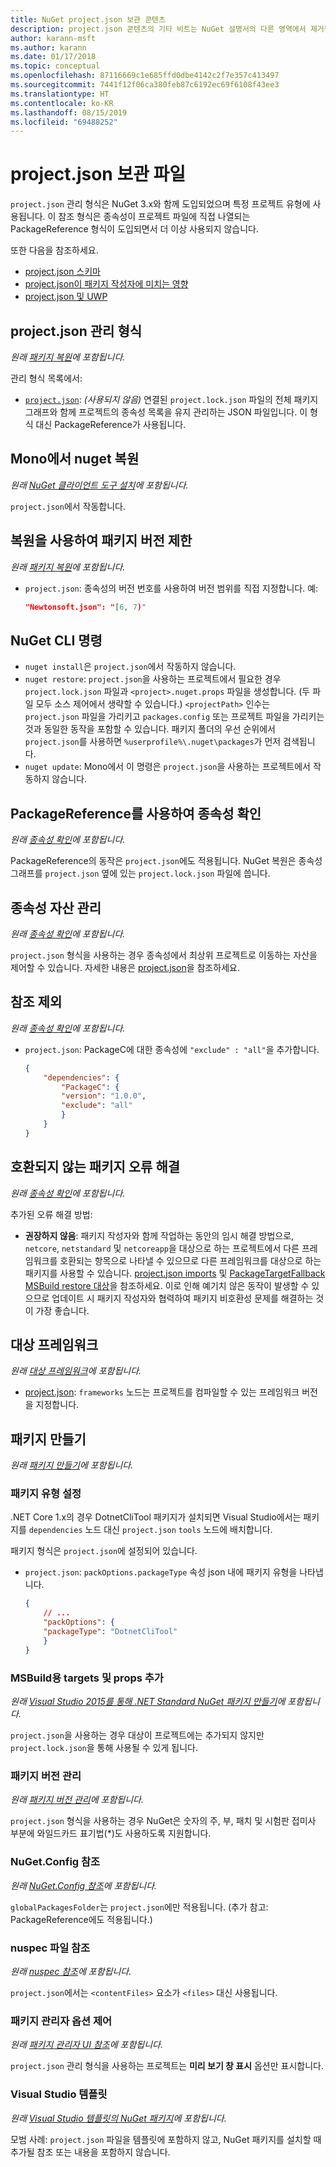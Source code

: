 ```yaml
---
title: NuGet project.json 보관 콘텐츠
description: project.json 콘텐츠의 기타 비트는 NuGet 설명서의 다른 영역에서 제거됩니다.
author: karann-msft
ms.author: karann
ms.date: 01/17/2018
ms.topic: conceptual
ms.openlocfilehash: 87116669c1e685ffd0dbe4142c2f7e357c413497
ms.sourcegitcommit: 7441f12f06ca380feb87c6192ec69f6108f43ee3
ms.translationtype: HT
ms.contentlocale: ko-KR
ms.lasthandoff: 08/15/2019
ms.locfileid: "69488252"
---
```

# <a name="projectjson-archive"></a>project.json 보관 파일

`project.json` 관리 형식은 NuGet 3.x와 함께 도입되었으며 특정 프로젝트 유형에 사용됩니다. 이 참조 형식은 종속성이 프로젝트 파일에 직접 나열되는 PackageReference 형식이 도입되면서 더 이상 사용되지 않습니다.

또한 다음을 참조하세요.

- [project.json 스키마](project-json.md)
- [project.json이 패키지 작성자에 미치는 영향](project-json-impact.md)
- [project.json 및 UWP](project-json-and-uwp.md)

## <a name="projectjson-management-format"></a>project.json 관리 형식

*원래 [패키지 복원](../what-is-nuget.md)에 포함됩니다.*

관리 형식 목록에서:

- [`project.json`](project-json.md): *(사용되지 않음)* 연결된 `project.lock.json` 파일의 전체 패키지 그래프와 함께 프로젝트의 종속성 목록을 유지 관리하는 JSON 파일입니다. 이 형식 대신 PackageReference가 사용됩니다.

## <a name="nuget-restore-on-mono"></a>Mono에서 nuget 복원

*원래 [NuGet 클라이언트 도구 설치](../install-nuget-client-tools.md)에 포함됩니다.*

`project.json`에서 작동합니다.

## <a name="constraining-package-versions-with-restore"></a>복원을 사용하여 패키지 버전 제한

*원래 [패키지 복원](../consume-packages/package-restore.md#constrain-package-versions-with-restore)에 포함됩니다.*

- `project.json`: 종속성의 버전 번호를 사용하여 버전 범위를 직접 지정합니다. 예:

    ```json
    "Newtonsoft.json": "[6, 7)"
    ```

## <a name="nuget-cli-commands"></a>NuGet CLI 명령

- `nuget install`은 `project.json`에서 작동하지 않습니다.
- `nuget restore`: `project.json`을 사용하는 프로젝트에서 필요한 경우 `project.lock.json` 파일과 `<project>.nuget.props` 파일을 생성합니다. (두 파일 모두 소스 제어에서 생략할 수 있습니다.) `<projectPath>` 인수는 `project.json` 파일을 가리키고 `packages.config` 또는 프로젝트 파일을 가리키는 것과 동일한 동작을 포함할 수 있습니다. 패키지 폴더의 우선 순위에서 `project.json`를 사용하면 `%userprofile%\.nuget\packages`가 먼저 검색됩니다.
- `nuget update`: Mono에서 이 명령은 `project.json`을 사용하는 프로젝트에서 작동하지 않습니다.

## <a name="dependency-resolution-with-packagereference"></a>PackageReference를 사용하여 종속성 확인

*원래 [종속성 확인](../concepts/dependency-resolution.md#dependency-resolution-with-packagereference)에 포함됩니다.*

PackageReference의 동작은 `project.json`에도 적용됩니다. NuGet 복원은 종속성 그래프를 `project.json` 옆에 있는 `project.lock.json` 파일에 씁니다.

## <a name="managing-dependency-assets"></a>종속성 자산 관리

*원래 [종속성 확인](../concepts/dependency-resolution.md#managing-dependency-assets)에 포함됩니다.*

`project.json` 형식을 사용하는 경우 종속성에서 최상위 프로젝트로 이동하는 자산을 제어할 수 있습니다. 자세한 내용은 [project.json](project-json.md)을 참조하세요.

## <a name="excluding-references"></a>참조 제외

*원래 [종속성 확인](../concepts/dependency-resolution.md#excluding-references)에 포함됩니다.*

- `project.json`: PackageC에 대한 종속성에 `"exclude" : "all"`을 추가합니다.

    ```json
    {
        "dependencies": {
            "PackageC": {
            "version": "1.0.0",
            "exclude": "all"
            }
        }
    }
    ```

## <a name="resolving-incompatible-package-errors"></a>호환되지 않는 패키지 오류 해결

*원래 [종속성 확인](../concepts/dependency-resolution.md#resolving-incompatible-package-errors)에 포함됩니다.*

추가된 오류 해결 방법:

- **권장하지 않음**: 패키지 작성자와 함께 작업하는 동안의 임시 해결 방법으로, `netcore`, `netstandard` 및 `netcoreapp`을 대상으로 하는 프로젝트에서 다른 프레임워크를 호환되는 항목으로 나타낼 수 있으므로 다른 프레임워크를 대상으로 하는 패키지를 사용할 수 있습니다. [project.json imports](project-json.md#imports) 및 [PackageTargetFallback MSBuild restore 대상](../reference/msbuild-targets.md#packagetargetfallback)을 참조하세요. 이로 인해 예기치 않은 동작이 발생할 수 있으므로 업데이트 시 패키지 작성자와 협력하여 패키지 비호환성 문제를 해결하는 것이 가장 좋습니다.

## <a name="target-frameworks"></a>대상 프레임워크

*원래 [대상 프레임워크](../reference/target-frameworks.md)에 포함됩니다.*

- [project.json](project-json.md): `frameworks` 노드는 프로젝트를 컴파일할 수 있는 프레임워크 버전을 지정합니다.

## <a name="creating-a-package"></a>패키지 만들기

*원래 [패키지 만들기](../create-packages/creating-a-package.md)에 포함됩니다.*

### <a name="setting-a-package-type"></a>패키지 유형 설정

.NET Core 1.x의 경우 DotnetCliTool 패키지가 설치되면 Visual Studio에서는 패키지를 `dependencies` 노드 대신 `project.json` `tools` 노드에 배치합니다.

패키지 형식은 `project.json`에 설정되어 있습니다.

- `project.json`: `packOptions.packageType` 속성 json 내에 패키지 유형을 나타냅니다.

    ```json
    {
        // ...
        "packOptions": {
        "packageType": "DotnetCliTool"
        }
    }
    ```

### <a name="adding-targets-and-props-for-msbuild"></a>MSBuild용 targets 및 props 추가

*원래 [Visual Studio 2015를 통해 .NET Standard NuGet 패키지 만들기](../guides/create-net-standard-packages-vs2015.md)에 포함됩니다.*

`project.json`을 사용하는 경우 대상이 프로젝트에는 추가되지 않지만 `project.lock.json`을 통해 사용될 수 있게 됩니다.

### <a name="package-versioning"></a>패키지 버전 관리

*원래 [패키지 버전 관리](../concepts/package-versioning.md)에 포함됩니다.*

`project.json` 형식을 사용하는 경우 NuGet은 숫자의 주, 부, 패치 및 시험판 접미사 부분에 와일드카드 표기법(\*)도 사용하도록 지원합니다.

### <a name="nugetconfig-reference"></a>NuGet.Config 참조

*원래 [NuGet.Config 참조](../reference/nuget-config-file.md)에 포함됩니다.*

`globalPackagesFolder`는 `project.json`에만 적용됩니다. (추가 참고: PackageReference에도 적용됩니다.)

### <a name="nuspec-file-reference"></a>nuspec 파일 참조

*원래 [nuspec 참조](../reference/nuspec.md)에 포함됩니다.*

`project.json`에서는 `<contentFiles>` 요소가 `<files>` 대신 사용됩니다.

### <a name="package-manager-options-control"></a>패키지 관리자 옵션 제어

*원래 [패키지 관리자 UI 참조](../consume-packages/install-use-packages-visual-studio.md)에 포함됩니다.*

`project.json` 관리 형식을 사용하는 프로젝트는 **미리 보기 창 표시** 옵션만 표시합니다.

### <a name="visual-studio-templates"></a>Visual Studio 템플릿

*원래 [Visual Studio 템플릿의 NuGet 패키지](../visual-studio-extensibility/visual-studio-templates.md)에 포함됩니다.*

모범 사례: `project.json` 파일을 템플릿에 포함하지 않고, NuGet 패키지를 설치할 때 추가될 참조 또는 내용을 포함하지 않습니다.